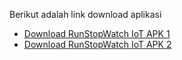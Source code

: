 Berikut adalah link download aplikasi

- [Download RunStopWatch IoT APK 1](https://github.com/Herutriana44/RunStopWatchIOT/raw/main/Flutter%20Apk%20Export/apk/release/app-release.apk)
- [Download RunStopWatch IoT APK 2](https://github.com/Herutriana44/RunStopWatchIOT/blob/main/Flutter%20Apk%20Export/flutter-apk/app-release.apk)
